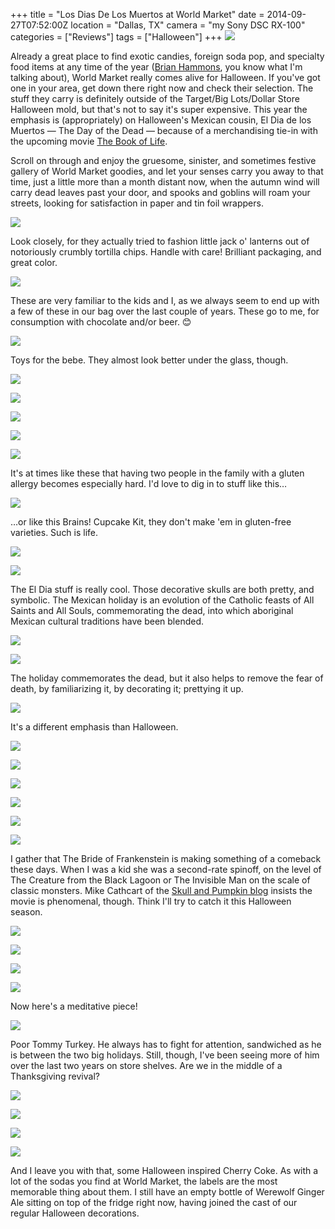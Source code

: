 +++
title = "Los Dias De Los Muertos at World Market"
date = 2014-09-27T07:52:00Z
location = "Dallas, TX"
camera = "my Sony DSC RX-100"
categories = ["Reviews"]
tags = ["Halloween"]
+++
![](http://4.bp.blogspot.com/-jxBynb6fbbQ/VCa81QdRisI/AAAAAAAABYE/oDRuHs5PaBQ/s1600/DSC02222.jpg)

<!--more-->

Already a great place to find exotic candies, foreign soda pop, and specialty food items at any time of the year ([Brian Hammons](http://www.reviewtheworld.com/2014/09/3-green-sodas.html), you know what I'm talking about), World Market really comes alive for Halloween. If you've got one in your area, get down there right now and check their selection. The stuff they carry is definitely outside of the Target/Big Lots/Dollar Store Halloween mold, but that's not to say it's super expensive. This year the emphasis is (appropriately) on Halloween's Mexican cousin, El Dia de los Muertos — The Day of the Dead — because of a merchandising tie-in with the upcoming movie [The Book of Life](http://www.bookoflifemovie.com/). 

Scroll on through and enjoy the gruesome, sinister, and sometimes festive gallery of World Market goodies, and let your senses carry you away to that time, just a little more than a month distant now, when the autumn wind will carry dead leaves past your door, and spooks and goblins will roam your streets, looking for satisfaction in paper and tin foil wrappers.

![](http://3.bp.blogspot.com/-1UyWEA6s2Zw/VCa81ZvpIaI/AAAAAAAABYI/YCGdSrbL1Tc/s1600/DSC02224.jpg)

Look closely, for they actually tried to fashion little jack o' lanterns out of notoriously crumbly tortilla chips. Handle with care! Brilliant packaging, and great color.

![](http://3.bp.blogspot.com/-QRwlkkHXA6U/VCa888mgqBI/AAAAAAAABbI/870te8XS2aA/s1600/DSC02225.jpg)

These are very familiar to the kids and I, as we always seem to end up with a few of these in our bag over the last couple of years. These go to me, for consumption with chocolate and/or beer. 😊

![](http://1.bp.blogspot.com/-uMFJv9yRGv8/VCa82DPBGZI/AAAAAAAABYM/n6xI1ecvaK4/s1600/DSC02226.jpg)

Toys for the bebe. They almost look better under the glass, though.

![](http://1.bp.blogspot.com/-CHqV-hMDv7I/VCa82vU5QmI/AAAAAAAABYU/IhNNNL7RjNc/s1600/DSC02227.jpg)

![](http://2.bp.blogspot.com/-fZ1YcmV6sJo/VCa826-U3NI/AAAAAAAABYY/bppMLjD5FyI/s1600/DSC02228.jpg)

![](http://4.bp.blogspot.com/-BR-TChvRZVs/VCa83RfiagI/AAAAAAAABYg/_bmWxkL-oy0/s1600/DSC02229.jpg)

![](http://1.bp.blogspot.com/-wZwM41NiAdE/VCa83qSmrII/AAAAAAAABYk/1JpokIXaKiY/s1600/DSC02230.jpg)

![](http://1.bp.blogspot.com/-IdbSMZ9TTHs/VCa84PqrwGI/AAAAAAAABYw/fJ91BkpfyAk/s1600/DSC02231.jpg)

It's at times like these that having two people in the family with a gluten allergy becomes especially hard. I'd love to dig in to stuff like this…

![](http://4.bp.blogspot.com/-jj8qrWQfxl8/VCa84GBHuDI/AAAAAAAABY0/hF5e91sCwJc/s1600/DSC02232.jpg)

…or like this Brains! Cupcake Kit, they don't make 'em in gluten-free varieties. Such is life.

![](http://4.bp.blogspot.com/-O1lqhwynAjQ/VCa8434t1RI/AAAAAAAABZA/fKxNNu_Wom8/s1600/DSC02233.jpg)

![](http://2.bp.blogspot.com/-AV_BYXc4fFs/VCa84ycgI0I/AAAAAAAABZE/et-fH_6gynY/s1600/DSC02234.jpg)

The El Dia stuff is really cool. Those decorative skulls are both pretty, and symbolic. The Mexican holiday is an evolution of the Catholic feasts of All Saints and All Souls, commemorating the dead, into which aboriginal Mexican cultural traditions have been blended.

![](http://3.bp.blogspot.com/-QWcqWh4GUaA/VCa85qVGNgI/AAAAAAAABZQ/u1zhpELCxdc/s1600/DSC02235.jpg)

![](http://1.bp.blogspot.com/-ZbuIDGQ6s1E/VCa859fshZI/AAAAAAAABZU/fsNpvw5iRIA/s1600/DSC02236.jpg)

The holiday commemorates the dead, but it also helps to remove the fear of death, by familiarizing it, by decorating it; prettying it up.

![](http://1.bp.blogspot.com/-dc0PB4aAumw/VCa86fXp9QI/AAAAAAAABZg/3-ePKgUSoDs/s1600/DSC02238.jpg)

It's a different emphasis than Halloween.

![](http://4.bp.blogspot.com/-qA0ffmjy9sk/VCa86hIjOWI/AAAAAAAABZk/2r34qge_WQM/s1600/DSC02240.jpg)

![](http://1.bp.blogspot.com/-pr7upIJzFY0/VCa87E9uXiI/AAAAAAAABZw/BtiV_DlhCpA/s1600/DSC02241.jpg)

![](http://1.bp.blogspot.com/-chux3FYONGY/VCa87dVjO2I/AAAAAAAABZ0/MCstUNogmhk/s1600/DSC02242.jpg)

![](http://2.bp.blogspot.com/-f4O0L-FfieQ/VCa87wwxMdI/AAAAAAAABaE/HBtB3ai1Rd8/s1600/DSC02243.jpg)

![](http://1.bp.blogspot.com/-feB0xdF3ijQ/VCa88DvO5PI/AAAAAAAABaI/PMM_grmz9Fs/s1600/DSC02244.jpg)

![](http://1.bp.blogspot.com/-0K5mMS3Jm3E/VCa88tyQrjI/AAAAAAAABaU/9iQwsMUoTlU/s1600/DSC02245.jpg)

I gather that The Bride of Frankenstein is making something of a comeback these days. When I was a kid she was a second-rate spinoff, on the level of The Creature from the Black Lagoon or The Invisible Man on the scale of classic monsters. Mike Cathcart of the [Skull and Pumpkin blog](http://theskullpumpkin.blogspot.com/) insists the movie is phenomenal, though. Think I'll try to catch it this Halloween season.

![](http://2.bp.blogspot.com/-x8JPlJVfdoo/VCa88p5Hb-I/AAAAAAAABaY/eOEYHInemOc/s1600/DSC02246.jpg)

![](http://1.bp.blogspot.com/-z_PuUl7lrNc/VCa89IHBLPI/AAAAAAAABak/j59M8i5KFjY/s1600/DSC02248.jpg)

![](http://4.bp.blogspot.com/-bSYp2Yw40Pg/VCa89fUJWrI/AAAAAAAABao/IhMc_gAsxcA/s1600/DSC02249.jpg)

![](http://4.bp.blogspot.com/-RRh4lrcpazo/VCa89-8bKoI/AAAAAAAABa0/qIDoanjhkt4/s1600/DSC02250.jpg)

Now here's a meditative piece!

![](http://2.bp.blogspot.com/-4ZQuj2ZL_Kk/VCa8-clfalI/AAAAAAAABa8/79pu9AHt0Gs/s1600/DSC02253.jpg)

Poor Tommy Turkey. He always has to fight for attention, sandwiched as he is between the two big holidays. Still, though, I've been seeing more of him over the last two years on store shelves. Are we in the middle of a Thanksgiving revival?

![](http://3.bp.blogspot.com/-sUjT8hAKKso/VCa8-ss68mI/AAAAAAAABbE/iNLOtqat9kA/s1600/DSC02255.jpg)

![](http://2.bp.blogspot.com/-22oLfpff8xU/VCa8-0NkG7I/AAAAAAAABbM/amvje3NudPg/s1600/DSC02260.jpg)

![](http://2.bp.blogspot.com/-lsK7o9gx8Kw/VCa8_PEWA7I/AAAAAAAABbk/m0J1QYl3TY0/s1600/DSC02262.jpg)

![](http://1.bp.blogspot.com/-yngm-EWD8I4/VCa8_cVbPKI/AAAAAAAABbY/XnLTuGv0vQ0/s1600/DSC02265.jpg)

And I leave you with that, some Halloween inspired Cherry Coke. As with a lot of the sodas you find at World Market, the labels are the most memorable thing about them. I still have an empty bottle of Werewolf Ginger Ale sitting on top of the fridge right now, having joined the cast of our regular Halloween decorations.

